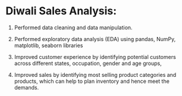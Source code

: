 # Diwali Sales Analysis: 
1) Performed data cleaning and data manipulation.
2) Performed exploratory data analysis (EDA) using pandas, NumPy, matplotlib, seaborn libraries
3) Improved customer experience by identifying potential customers across different states, occupation, gender and age groups, 

4) Improved sales by identifying most selling product categories and products, which can help to plan 
inventory and hence meet the demands.
